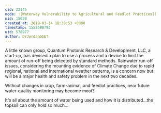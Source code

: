 ```yaml
---
cid: 22145
node: ![Waterway Vulnerability to Agricultural and Feedlot Practices](../notes/gilbert/10-11-2017/waterway-vulnerability-to-agricultural-and-feedlot-practices)
nid: 15038
created_at: 2019-03-14 18:39:53 +0000
timestamp: 1552588793
uid: 578977
author: DrJordanGSET
---
```


 A little known group, Quantum Photonic Research & Development, LLC, a start-up, has devised a plan to use a process and a device to limit the amount of run-off being detected by standard methods.  Rainwater run-off issues, considering the mounting evidence of Climate Change due to rapid regional, national and international weather patterns, is a concern now but will be a major health and safety problem in the next two decades.  

Without changes in crop, farm-animal, and feedlot practices, near future water-quality
monitoring may become moot?

It's all about the amount of water being used and how it is distributed...the topsoil can only hold so much...
